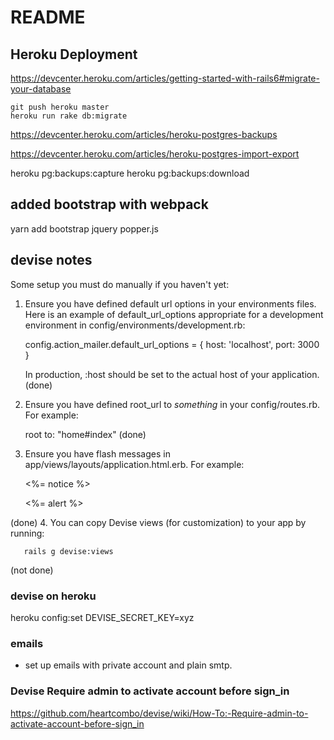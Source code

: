 # README


## Heroku Deployment

https://devcenter.heroku.com/articles/getting-started-with-rails6#migrate-your-database

    git push heroku master
    heroku run rake db:migrate


https://devcenter.heroku.com/articles/heroku-postgres-backups

https://devcenter.heroku.com/articles/heroku-postgres-import-export

heroku pg:backups:capture
heroku pg:backups:download


## added bootstrap with webpack
yarn add bootstrap jquery popper.js



## devise notes

Some setup you must do manually if you haven't yet:

  1. Ensure you have defined default url options in your environments files. Here
     is an example of default_url_options appropriate for a development environment
     in config/environments/development.rb:

       config.action_mailer.default_url_options = { host: 'localhost', port: 3000 }

     In production, :host should be set to the actual host of your application.
  (done)
  2. Ensure you have defined root_url to *something* in your config/routes.rb.
     For example:

       root to: "home#index"
  (done)
  3. Ensure you have flash messages in app/views/layouts/application.html.erb.
     For example:

       <p class="notice"><%= notice %></p>
       <p class="alert"><%= alert %></p>
  (done)
  4. You can copy Devise views (for customization) to your app by running:

       rails g devise:views
  (not done)


### devise on heroku
heroku config:set DEVISE_SECRET_KEY=xyz

### emails

- set up emails with private account and plain smtp.

### Devise Require admin to activate account before sign_in

https://github.com/heartcombo/devise/wiki/How-To:-Require-admin-to-activate-account-before-sign_in
